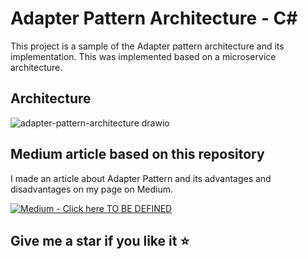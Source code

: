 # Adapter Pattern Architecture - C#

This project is a sample of the Adapter pattern architecture and its implementation. This was implemented based on a microservice architecture.

## Architecture ##
![adapter-pattern-architecture drawio](https://github.com/martinstm/adapter-pattern-architecture/assets/33236928/df990c3e-3c83-4fa8-bf53-20f9b97c38ab)

## Medium article based on this repository
I made an article about Adapter Pattern and its advantages and disadvantages on my page on Medium. 

[![Medium -  Click here TO BE DEFINED](https://img.shields.io/badge/Medium-_Click_here-2ea44f?logo=medium)](https://medium.com/@martinstm/adapter-pattern-architecture-c-df862d43c974)

## Give me a star if you like it :star:
